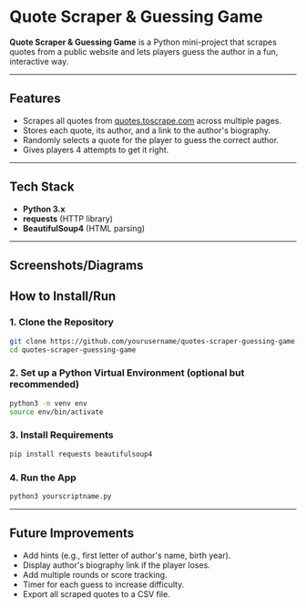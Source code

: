 # Quote Scraper & Guessing Game

**Quote Scraper & Guessing Game** is a Python mini-project that scrapes quotes from a public website and lets players guess the author in a fun, interactive way.

---

## Features
- Scrapes all quotes from [quotes.toscrape.com](http://quotes.toscrape.com) across multiple pages.
- Stores each quote, its author, and a link to the author's biography.
- Randomly selects a quote for the player to guess the correct author.
- Gives players 4 attempts to get it right.

---

## Tech Stack
- **Python 3.x**
- **requests** (HTTP library)
- **BeautifulSoup4** (HTML parsing)

---

## Screenshots/Diagrams

## How to Install/Run

### 1. Clone the Repository

```bash
git clone https://github.com/yourusername/quotes-scraper-guessing-game.git
cd quotes-scraper-guessing-game

```

### 2. Set up a Python Virtual Environment (optional but recommended)

```bash
python3 -m venv env
source env/bin/activate

```

### 3. Install Requirements

```bash
pip install requests beautifulsoup4

```

### 4. Run the App

```bash
python3 yourscriptname.py

```

---

## Future Improvements

- Add hints (e.g., first letter of author's name, birth year).
- Display author's biography link if the player loses.
- Add multiple rounds or score tracking.
- Timer for each guess to increase difficulty.
- Export all scraped quotes to a CSV file.
